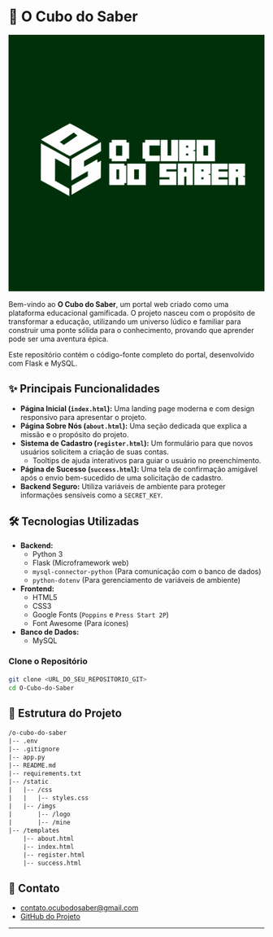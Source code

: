 # 🎲 O Cubo do Saber

![Screenshot da tela inicial do projeto](/static/imgs/logo/logocomfundo.png)

Bem-vindo ao **O Cubo do Saber**, um portal web criado como uma plataforma educacional gamificada. O projeto nasceu com o propósito de transformar a educação, utilizando um universo lúdico e familiar para construir uma ponte sólida para o conhecimento, provando que aprender pode ser uma aventura épica.

Este repositório contém o código-fonte completo do portal, desenvolvido com Flask e MySQL.

## ✨ Principais Funcionalidades

-   **Página Inicial (`index.html`):** Uma landing page moderna e com design responsivo para apresentar o projeto.
-   **Página Sobre Nós (`about.html`):** Uma seção dedicada que explica a missão e o propósito do projeto.
-   **Sistema de Cadastro (`register.html`):** Um formulário para que novos usuários solicitem a criação de suas contas.
    -   Tooltips de ajuda interativos para guiar o usuário no preenchimento.
-   **Página de Sucesso (`success.html`):** Uma tela de confirmação amigável após o envio bem-sucedido de uma solicitação de cadastro.
-   **Backend Seguro:** Utiliza variáveis de ambiente para proteger informações sensíveis como a `SECRET_KEY`.

## 🛠️ Tecnologias Utilizadas

-   **Backend:**
    -   Python 3
    -   Flask (Microframework web)
    -   `mysql-connector-python` (Para comunicação com o banco de dados)
    -   `python-dotenv` (Para gerenciamento de variáveis de ambiente)
-   **Frontend:**
    -   HTML5
    -   CSS3
    -   Google Fonts (`Poppins` e `Press Start 2P`)
    -   Font Awesome (Para ícones)
-   **Banco de Dados:**
    -   MySQL


### Clone o Repositório

```bash
git clone <URL_DO_SEU_REPOSITORIO_GIT>
cd O-Cubo-do-Saber
```

## 📂 Estrutura do Projeto

```
/o-cubo-do-saber
|-- .env
|-- .gitignore
|-- app.py
|-- README.md
|-- requirements.txt
|-- /static
|   |-- /css
|   |   |-- styles.css
|   |-- /imgs
|       |-- /logo
|       |-- /mine
|-- /templates
    |-- about.html
    |-- index.html
    |-- register.html
    |-- success.html
```

## 📧 Contato

-   contato.ocubodosaber@gmail.com
-   [GitHub do Projeto](https://github.com/chrysto1/O-Cubo-do-Saber)

---